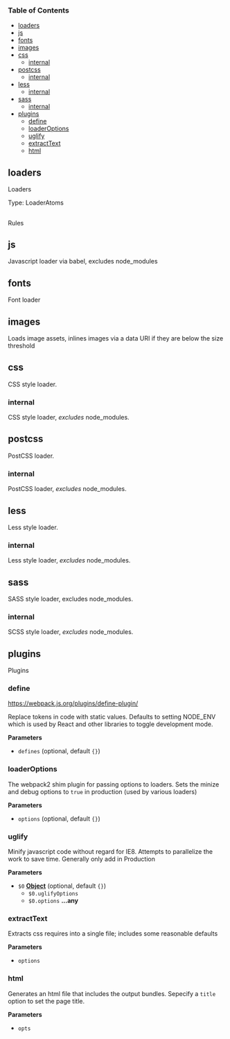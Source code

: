 <!-- Generated by documentation.js. Update this documentation by updating the source code. -->

### Table of Contents

-   [loaders](#loaders)
-   [js](#js)
-   [fonts](#fonts)
-   [images](#images)
-   [css](#css)
    -   [internal](#internal)
-   [postcss](#postcss)
    -   [internal](#internal-1)
-   [less](#less)
    -   [internal](#internal-2)
-   [sass](#sass)
    -   [internal](#internal-3)
-   [plugins](#plugins)
    -   [define](#define)
    -   [loaderOptions](#loaderoptions)
    -   [uglify](#uglify)
    -   [extractText](#extracttext)
    -   [html](#html)

## loaders

Loaders

Type: LoaderAtoms

## 

Rules

## js

Javascript loader via babel, excludes node_modules

## fonts

Font loader

## images

Loads image assets, inlines images via a data URI if they are below
the size threshold

## css

CSS style loader.

### internal

CSS style loader, _excludes_ node_modules.

## postcss

PostCSS loader.

### internal

PostCSS loader, _excludes_ node_modules.

## less

Less style loader.

### internal

Less style loader, _excludes_ node_modules.

## sass

SASS style loader, excludes node_modules.

### internal

SCSS style loader, _excludes_ node_modules.

## plugins

Plugins

### define

<https://webpack.js.org/plugins/define-plugin/>

Replace tokens in code with static values. Defaults to setting NODE_ENV
which is used by React and other libraries to toggle development mode.

**Parameters**

-   `defines`   (optional, default `{}`)

### loaderOptions

The webpack2 shim plugin for passing options to loaders. Sets
the minize and debug options to `true` in production (used by various loaders)

**Parameters**

-   `options`   (optional, default `{}`)

### uglify

Minify javascript code without regard for IE8. Attempts
to parallelize the work to save time. Generally only add in Production

**Parameters**

-   `$0` **[Object](https://developer.mozilla.org/en-US/docs/Web/JavaScript/Reference/Global_Objects/Object)**  (optional, default `{}`)
    -   `$0.uglifyOptions`  
    -   `$0.options` **...any** 

### extractText

Extracts css requires into a single file;
includes some reasonable defaults

**Parameters**

-   `options`  

### html

Generates an html file that includes the output bundles.
Sepecify a `title` option to set the page title.

**Parameters**

-   `opts`  
